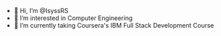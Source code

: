- 👋 Hi, I’m @IsyssRS
- 👀 I’m interested in Computer Engineering
- 🌱 I’m currently taking Coursera's IBM Full Stack Development Course

<!---
IsyssRS/IsyssRS is a ✨ special ✨ repository because its `README.md` (this file) appears on your GitHub profile.
You can click the Preview link to take a look at your changes.
--->
